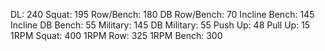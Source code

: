 DL: 240
 Squat: 195
 Row/Bench: 180
 DB Row/Bench: 70
 Incline Bench: 145
 Incline DB Bench: 55
 Military: 145
 DB Military: 55
 Push Up: 48
 Pull Up: 15
 1RPM Squat: 400
 1RPM Row: 325
 1RPM Bench: 300
